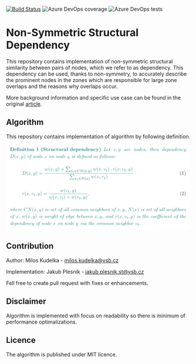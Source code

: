 [![Build Status](https://dev.azure.com/ple0049/ple0049/_apis/build/status/Forcoa-NET.Non-symmetricDependency?branchName=master)](https://dev.azure.com/ple0049/ple0049/_build/latest?definitionId=1&branchName=master)
![Azure DevOps coverage](https://img.shields.io/azure-devops/coverage/ple0049/1948078f-2e6c-4abe-b86e-16a823fd37a2/1)
![Azure DevOps tests](https://img.shields.io/azure-devops/tests/ple0049/1948078f-2e6c-4abe-b86e-16a823fd37a2/1)

# Non-Symmetric Structural Dependency

This repository contains implementation of non-symmetric structural similarity between pairs of nodes, which we refer to as dependency. This dependency can be used, thanks to non-symmetry, to accurately describe the prominent nodes in the zones which are responsible for large zone overlaps and the reasons why overlaps occur.

More background information and specific use case can be found in the original [article](https://appliednetsci.springeropen.com/articles/10.1007/s41109-019-0192-6).

## Algorithm

This repository contains implementation of algorithm by following definition.

![Definition of Dependency](Description.PNG "Definition of Dependency")


## Contribution

Author: Milos Kudelka - milos.kudelka@vsb.cz

Implementation: Jakub Plesník - jakub.plesnik.st@vsb.cz

Fell free to create pull request with fixes or enhancements.

## Disclaimer

Algorithm is implemented with focus on readability so there is minimum of performance optimalizations.

## Licence

The algorithm is published under MIT licence.
